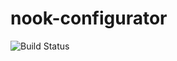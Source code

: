 # nook-configurator
![Build Status](https://img.shields.io/github/workflow/status/larksystems/nook-configurator/Nook%20Configurator%20CI)
